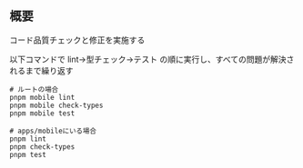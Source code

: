 ## 概要

コード品質チェックと修正を実施する

以下コマンドで lint->型チェック->テスト の順に実行し、すべての問題が解決されるまで繰り返す

```
# ルートの場合
pnpm mobile lint
pnpm mobile check-types
pnpm mobile test

# apps/mobileにいる場合
pnpm lint
pnpm check-types
pnpm test

```
